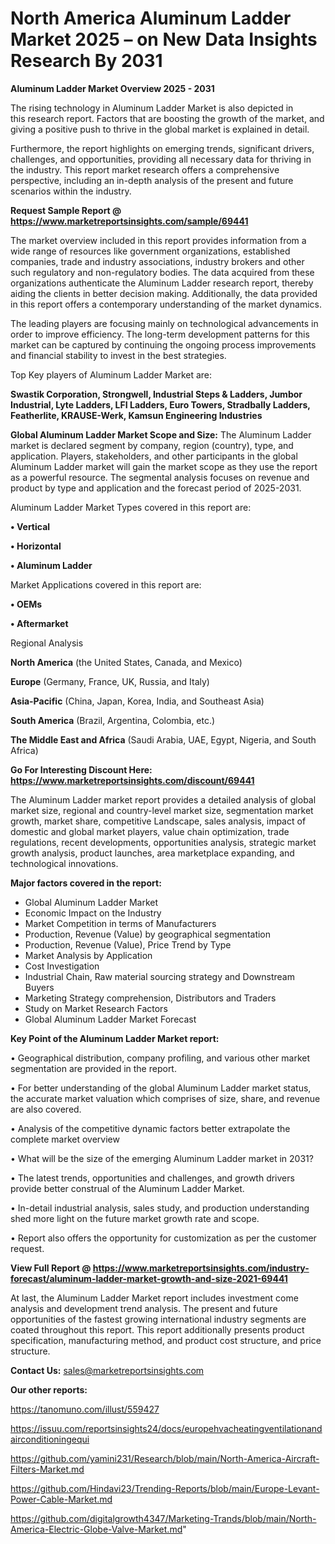 # North America Aluminum Ladder Market 2025 – on New Data Insights Research By 2031

<Strong> Aluminum Ladder Market Overview 2025 - 2031</strong>

The rising technology in Aluminum Ladder Market is also depicted in this research report. Factors that are boosting the growth of the market, and giving a positive push to thrive in the global market is explained in detail.

Furthermore, the report highlights on emerging trends, significant drivers, challenges, and opportunities, providing all necessary data for thriving in the industry. This report market research offers a comprehensive perspective, including an in-depth analysis of the present and future scenarios within the industry.

<strong>Request Sample Report @ <a href=https://www.marketreportsinsights.com/sample/69441>https://www.marketreportsinsights.com/sample/69441</a></strong>

The market overview included in this report provides information from a wide range of resources like government organizations, established companies, trade and industry associations, industry brokers and other such regulatory and non-regulatory bodies. The data acquired from these organizations authenticate the Aluminum Ladder research report, thereby aiding the clients in better decision making. Additionally, the data provided in this report offers a contemporary understanding of the market dynamics.

The leading players are focusing mainly on technological advancements in order to improve efficiency. The long-term development patterns for this market can be captured by continuing the ongoing process improvements and financial stability to invest in the best strategies.

Top Key players of Aluminum Ladder Market are:

<strong>Swastik Corporation, Strongwell, Industrial Steps & Ladders, Jumbor Industrial, Lyte Ladders, LFI Ladders, Euro Towers, Stradbally Ladders, Featherlite, KRAUSE-Werk, Kamsun Engineering Industries</strong>

<strong><b>Global Aluminum Ladder Market Scope and Size:</b></strong>
The Aluminum Ladder market is declared segment by company, region (country), type, and application. Players, stakeholders, and other participants in the global Aluminum Ladder market will gain the market scope as they use the report as a powerful resource. The segmental analysis focuses on revenue and product by type and application and the forecast period of 2025-2031.

Aluminum Ladder Market Types covered in this report are:

<strong>• Vertical

• Horizontal

• Aluminum Ladder</strong>

Market Applications covered in this report are:

<strong>• OEMs

• Aftermarket</strong> 

Regional Analysis

<strong>North America</strong> (the United States, Canada, and Mexico)

<strong>Europe</strong> (Germany, France, UK, Russia, and Italy)

<strong>Asia-Pacific</strong> (China, Japan, Korea, India, and Southeast Asia)

<strong>South America</strong> (Brazil, Argentina, Colombia, etc.)

<strong>The Middle East and Africa</strong> (Saudi Arabia, UAE, Egypt, Nigeria, and South Africa)

<strong>Go For Interesting Discount Here: <a href=https://www.marketreportsinsights.com/discount/69441>https://www.marketreportsinsights.com/discount/69441</a></strong>

The Aluminum Ladder market report provides a detailed analysis of global market size, regional and country-level market size, segmentation market growth, market share, competitive Landscape, sales analysis, impact of domestic and global market players, value chain optimization, trade regulations, recent developments, opportunities analysis, strategic market growth analysis, product launches, area marketplace expanding, and technological innovations.

<strong><b>Major factors covered in the report:</b></strong>
<ul>
  <li>Global Aluminum Ladder Market </li>
  <li>Economic Impact on the Industry</li>
  <li>Market Competition in terms of Manufacturers</li>
  <li>Production, Revenue (Value) by geographical segmentation</li>
  <li>Production, Revenue (Value), Price Trend by Type</li>
  <li>Market Analysis by Application</li>
  <li>Cost Investigation</li>
  <li>Industrial Chain, Raw material sourcing strategy and Downstream Buyers</li>
  <li>Marketing Strategy comprehension, Distributors and Traders</li>
  <li>Study on Market Research Factors</li>
  <li>Global Aluminum Ladder Market Forecast</li>
</ul>

<strong><b>Key Point of the Aluminum Ladder Market report:</b></strong>

• Geographical distribution, company profiling, and various other market segmentation are provided in the report.

• For better understanding of the global Aluminum Ladder market status, the accurate market valuation which comprises of size, share, and revenue are also covered.

• Analysis of the competitive dynamic factors better extrapolate the complete market overview

• What will be the size of the emerging Aluminum Ladder market in 2031?

• The latest trends, opportunities and challenges, and growth drivers provide better construal of the Aluminum Ladder Market.

• In-detail industrial analysis, sales study, and production understanding shed more light on the future market growth rate and scope.

• Report also offers the opportunity for customization as per the customer request.

<strong><b>View Full Report @ <a href=https://www.marketreportsinsights.com/industry-forecast/aluminum-ladder-market-growth-and-size-2021-69441>https://www.marketreportsinsights.com/industry-forecast/aluminum-ladder-market-growth-and-size-2021-69441</a></b></strong>


At last, the Aluminum Ladder Market report includes investment come analysis and development trend analysis. The present and future opportunities of the fastest growing international industry segments are coated throughout this report. This report additionally presents product specification, manufacturing method, and product cost structure, and price structure.

<strong>Contact Us:</strong>
sales@marketreportsinsights.com

<strong>Our other reports:</strong>

<a href=https://tanomuno.com/illust/559427>https://tanomuno.com/illust/559427</a>

<a href=https://issuu.com/reportsinsights24/docs/europehvacheatingventilationandairconditioningequi>https://issuu.com/reportsinsights24/docs/europehvacheatingventilationandairconditioningequi</a>

<a href=https://github.com/yamini231/Research/blob/main/North-America-Aircraft-Filters-Market.md>https://github.com/yamini231/Research/blob/main/North-America-Aircraft-Filters-Market.md</a>

<a href=https://github.com/Hindavi23/Trending-Reports/blob/main/Europe-Levant-Power-Cable-Market.md>https://github.com/Hindavi23/Trending-Reports/blob/main/Europe-Levant-Power-Cable-Market.md</a>

<a href=https://github.com/digitalgrowth4347/Marketing-Trands/blob/main/North-America-Electric-Globe-Valve-Market.md>https://github.com/digitalgrowth4347/Marketing-Trands/blob/main/North-America-Electric-Globe-Valve-Market.md</a>"
